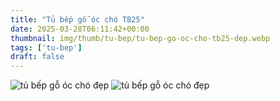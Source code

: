 ```yaml
---
title: "Tủ bếp gỗ óc chó TB25"
date: 2025-03-28T06:11:42+00:00
thumbnail: img/thumb/tu-bep/tu-bep-go-oc-cho-tb25-dep.webp
tags: ['tu-bep']
draft: false
---
```

![tủ bếp gỗ óc chó đẹp](/img/tu-bep/tb25/tu-bep-go-oc-cho-tb25-1.webp)
![tủ bếp gỗ óc chó đẹp](/img/tu-bep/tb25/tu-bep-go-oc-cho-tb25-2.webp)